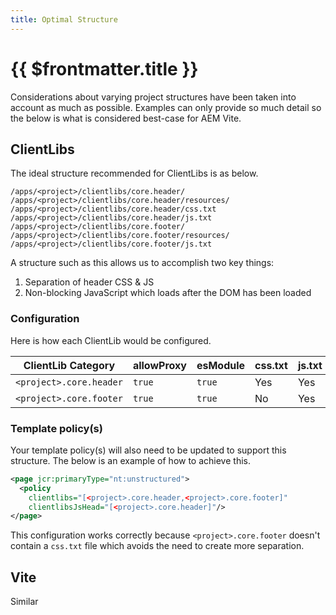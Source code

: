 ```yaml
---
title: Optimal Structure
---
```


# {{ $frontmatter.title }}

Considerations about varying project structures have been taken into account as much as possible. Examples can only provide so much detail so the below is what is considered best-case for AEM Vite.

## ClientLibs

The ideal structure recommended for ClientLibs is as below.

```
/apps/<project>/clientlibs/core.header/
/apps/<project>/clientlibs/core.header/resources/
/apps/<project>/clientlibs/core.header/css.txt
/apps/<project>/clientlibs/core.header/js.txt
/apps/<project>/clientlibs/core.footer/
/apps/<project>/clientlibs/core.footer/resources/
/apps/<project>/clientlibs/core.footer/js.txt
```

A structure such as this allows us to accomplish two key things:

1. Separation of header CSS & JS
2. Non-blocking JavaScript which loads after the DOM has been loaded

### Configuration

Here is how each ClientLib would be configured.

| ClientLib Category      | allowProxy | esModule | css.txt | js.txt |
| ----------------------- | ---------- | -------- | ------- | ------ |
| `<project>.core.header` | `true`     | `true`   | Yes     | Yes    |
| `<project>.core.footer` | `true`     | `true`   | No      | Yes    |

### Template policy(s)

Your template policy(s) will also need to be updated to support this structure. The below is an example of how to achieve this.

```xml
<page jcr:primaryType="nt:unstructured">
  <policy
    clientlibs="[<project>.core.header,<project>.core.footer]"
    clientlibsJsHead="[<project>.core.header]"/>
</page>
```

This configuration works correctly because `<project>.core.footer` doesn't contain a `css.txt` file which avoids the need to create more separation.

## Vite

Similar
